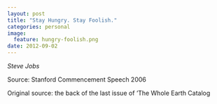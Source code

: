 ```yaml
---
layout: post
title: "Stay Hungry. Stay Foolish."
categories: personal
image:
  feature: hungry-foolish.png
date: 2012-09-02
---
```

_Steve Jobs_

Source: Stanford Commencement Speech 2006

Original source: the back of the last issue of ‘The Whole Earth Catalog

